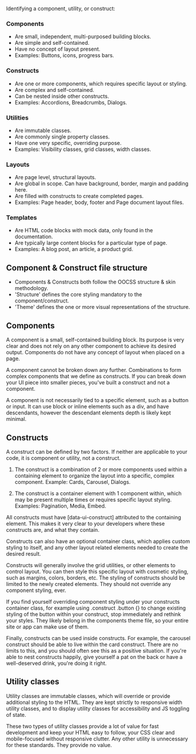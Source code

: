 Identifying a component, utility, or construct:

### Components
- Are small, independent, multi-purposed building blocks.
- Are simple and self-contained.
- Have no concept of layout present.
- Examples: Buttons, icons, progress bars.

### Constructs
- Are one or more components, which requires specific layout or styling.
- Are complex and self-contained.
- Can be nested inside other constructs.
- Examples: Accordions, Breadcrumbs, Dialogs.

### Utilities
- Are immutable classes.
- Are commonly single property classes.
- Have one very specific, overriding purpose.
- Examples: Visibility classes, grid classes, width classes.

### Layouts
- Are page level, structural layouts.
- Are global in scope. Can have background, border, margin and padding here.
- Are filled with constructs to create completed pages.
- Examples: Page header, body, footer and Page document layout files.

### Templates
- Are HTML code blocks with mock data, only found in the documentation.
- Are typically large content blocks for a particular type of page.
- Examples: A blog post, an article, a product grid.


## Component & Construct file structure

- Components & Constructs both follow the OOCSS structure & skin methodology.
- 'Structure' defines the core styling mandatory to the component/construct.
- 'Theme' defines the one or more visual representations of the structure.


## Components

A component is a small, self-contained building block. Its purpose is very clear
and does not rely on any other component to achieve its desired output. Components
do not have any concept of layout when placed on a page.

A component cannot be broken down any further.
Combinations to form complex components that we define as
constructs. If you can break down your UI piece into smaller pieces, you've built
a construct and not a component.

A component is not necessarily tied to a specific element, such as a button or
input. It can use block or inline elements such as a div, and have descendants,
however the descendant elements depth is likely kept minimal.


## Constructs

A construct can be defined by two factors. If neither are applicable to your
code, it is component or utility, not a construct.

1) The construct is a combination of 2 or more components used within a containing
   element to organize the layout into a specific, complex component.
   Example: Cards, Carousel, Dialogs.

2) The construct is a container element with 1 component within, which may
   be present multiple times or requires specific layout styling.
   Examples: Pagination, Media, Embed.

All constructs must have [data-ui-construct] attributed to the containing element.
This makes it very clear to your developers where these constructs are, and what
they contain.

Constructs can also have an optional container class, which applies custom
styling to itself, and any other layout related elements needed to create the
desired result.

Constructs will generally involve the grid utilities, or other elements to control
layout. You can then style this specific layout with cosmetic styling, such as
margins, colors, borders, etc. The styling of constructs should be limited to the
newly created elements. They should not override any component styling, ever.

If you find yourself overriding component styling under your constructs container
class, for example using .construct .button {} to change existing styling of the
button within your construct, stop immediately and rethink your styles. They
likely belong in the components theme file, so your entire site or app can make
use of them.

Finally, constructs can be used inside constructs. For example, the carousel
construct should be able to live within the card construct. There are no limits
to this, and you should often see this as a positive situation. If you're able to
nest constructs happily, give yourself a pat on the back or have a well-deserved
drink, you're doing it right.


## Utility classes

Utility classes are immutable classes, which will override or provide additional
styling to the HTML. They are kept strictly to responsive width utility classes,
and to display utility classes for accessibility and JS toggling of state.

These two types of utility classes provide a lot of value for fast development
and keep your HTML easy to follow, your CSS clear and mobile-focused without
responsive clutter. Any other utility is unnecessary for these standards. They
provide no value.
